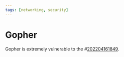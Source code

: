 ```yaml
---
tags: [networking, security]
---
```


# Gopher

Gopher is extremely vulnerable to the #[202204161849](202204161849.md).

